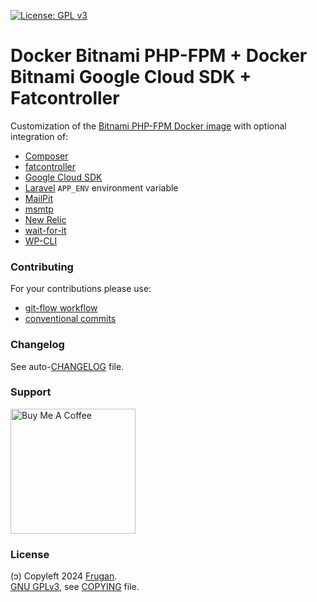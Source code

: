 [![License: GPL v3](https://img.shields.io/badge/License-GPLv3-blue.svg)](https://www.gnu.org/licenses/gpl-3.0)

# Docker Bitnami PHP-FPM + Docker Bitnami Google Cloud SDK + Fatcontroller

Customization of the [Bitnami PHP-FPM Docker image](https://github.com/bitnami/containers/tree/main/bitnami/php-fpm) with optional integration of:

- [Composer](https://getcomposer.org)
- [fatcontroller](http://fat-controller.sourceforge.net)
- [Google Cloud SDK](https://github.com/bitnami/bitnami-docker-google-cloud-sdk)
- [Laravel](https://laravel.com) `APP_ENV` environment variable
- [MailPit](https://hub.docker.com/r/axllent/mailpit)
- [msmtp](https://marlam.de/msmtp/)
- [New Relic](https://newrelic.com)
- [wait-for-it](https://github.com/vishnubob/wait-for-it)
- [WP-CLI](https://wp-cli.org)

### Contributing

For your contributions please use:

- [git-flow workflow](https://danielkummer.github.io/git-flow-cheatsheet/)
- [conventional commits](https://www.conventionalcommits.org)

### Changelog

See auto-[CHANGELOG](CHANGELOG.md) file.

### Support

[<img src="https://cdn.buymeacoffee.com/buttons/v2/default-yellow.png" width="200" alt="Buy Me A Coffee">](https://buymeacoff.ee/frugan)

### License

(ɔ) Copyleft 2024 [Frugan](https://frugan.it).  
[GNU GPLv3](https://choosealicense.com/licenses/gpl-3.0/), see [COPYING](COPYING) file.
